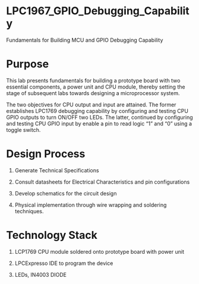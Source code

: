 # LPC1967_GPIO_Debugging_Capability
Fundamentals for Building MCU and GPIO Debugging Capability

# Purpose

This lab presents fundamentals for building a prototype board with two essential components, a power unit and CPU module, thereby setting the stage of subsequent labs towards designing a microprocessor system. 

The two objectives for CPU output and input are attained. The former establishes LPC1769 debugging capability by configuring and testing CPU GPIO outputs to turn ON/OFF two LEDs. The latter, continued by configuring and testing CPU GPIO input by enable a pin to read logic “1” and “0” using a toggle switch.

# Design Process

1) Generate Technical Specifications

2) Consult datasheets for Electrical Characteristics and pin configurations

3) Develop schematics for the circuit design

4) Physical implementation through wire wrapping and soldering techniques.

# Technology Stack

1) LCP1769 CPU module soldered onto prototype board with power unit

2) LPCExpresso IDE to program the device

3) LEDs, IN4003 DIODE
